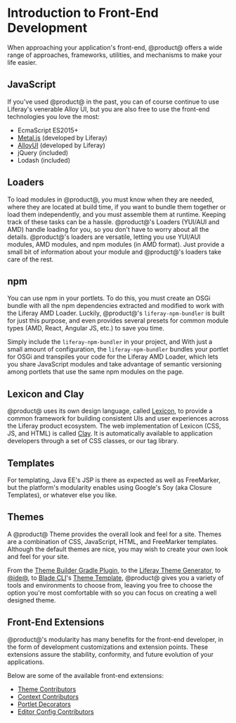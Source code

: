 # Introduction to Front-End Development [](id=introduction-to-frontend-development)

When approaching your application's front-end, @product@ offers a wide range of 
approaches, frameworks, utilities, and mechanisms to make your life easier.

## JavaScript [](id=javascript)

If you've used @product@ in the past, you can of course continue to use 
Liferay's venerable Alloy UI, but you are also free to use the front-end 
technologies you love the most:

-   EcmaScript ES2015+
-   [Metal.js](https://metaljs.com/) (developed by Liferay)
-   [AlloyUI](https://alloyui.com/) (developed by Liferay)
-   jQuery (included)
-   Lodash (included)

## Loaders [](id=loaders)

To load modules in @product@, you must know when they are needed, where they are 
located at build time, if you want to bundle them together or load them 
independently, and you must assemble them at runtime. Keeping track of these 
tasks can be a hassle. @product@'s Loaders (YUI/AUI and AMD) handle loading for 
you, so you don't have to worry about all the details. @product@'s loaders are 
versatile, letting you use YUI/AUI modules, AMD modules, and npm modules 
(in AMD format). Just provide a small bit of information about your module and 
@product@'s loaders take care of the rest.

## npm [](id=npm)

You can use npm in your portlets. To do this, you must create an OSGi 
bundle with all the npm dependencies extracted and modified to work with the 
Liferay AMD Loader. Luckily, @product@'s `liferay-npm-bundler` is built for just 
this purpose, and even provides several presets for common module types 
(AMD, React, Angular JS,  etc.) to save you time. 

Simply include the `liferay-npm-bundler` in your project, and With just a small 
amount of configuration, the `liferay-npm-bundler` bundles your portlet for OSGi 
and transpiles your code for the Liferay AMD Loader, which lets you share 
JavaScript modules and take advantage of semantic versioning among portlets that 
use the same npm modules on the page.

## Lexicon and Clay [](id=lexicon)

@product@ uses its own design language, called 
[Lexicon](https://lexicondesign.io/docs/lexicon/), to provide a common framework 
for building consistent UIs and user experiences across the Liferay product 
ecosystem. The web implementation of Lexicon (CSS, JS, and HTML) is called 
[Clay](https://claycss.com/docs/clay/). It is automatically available to 
application developers through a set of CSS classes, or our tag library. 

## Templates [](id=templates)

For templating, Java EE's JSP is there as expected as well as FreeMarker, but 
the platform's modularity enables using Google's Soy (aka Closure Templates), or 
whatever else you like. 

## Themes [](id=themes)

A @product@ Theme provides the overall look and feel for a site. Themes are a
combination of CSS, JavaScript, HTML, and FreeMarker templates. Although the
default themes are nice, you may wish to create your own look and feel for your
site.

From the 
[Theme Builder Gradle Plugin](/develop/reference/-/knowledge_base/7-1/theme-builder-gradle-plugin), 
to the 
[Liferay Theme Generator](/develop/tutorials/-/knowledge_base/7-1/themes-generator), 
to 
[@ide@](/develop/tutorials/-/knowledge_base/7-1/creating-themes-with-liferay-ide), 
to 
[Blade CLI](/develop/tutorials/-/knowledge_base/7-1/blade-cli)'s 
[Theme Template](/develop/reference/-/knowledge_base/7-1/theme-template), 
@product@ gives you a variety of tools and environments to choose from, leaving 
you free to choose the option you're most comfortable with so you can focus on 
creating a well designed theme.

## Front-End Extensions [](id=frontend-extensions)

@product@'s modularity has many benefits for the front-end developer, in the
form of development customizations and extension points. These extensions assure
the stability, conformity, and future evolution of your applications.

Below are some of the available front-end extensions:

- [Theme Contributors](/develop/tutorials/-/knowledge_base/7-1/theme-contributors)
- [Context Contributors](/develop/tutorials/-/knowledge_base/7-1/context-contributors)
- [Portlet Decorators](/develop/tutorials/-/knowledge_base/7-1/portlet-decorators)
- [Editor Config Contributors](/develop/tutorials/-/knowledge_base/7-1/modifying-an-editors-configuration)
